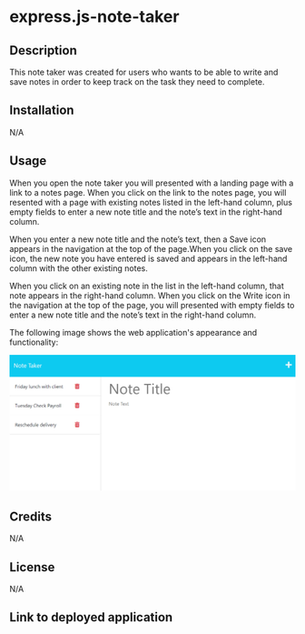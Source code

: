 # express.js-note-taker

## Description

This note taker was created for users who wants to be able to write and save notes in order to keep track on the task they need to complete.

## Installation

N/A

## Usage

When you open the note taker you will presented with a landing page with a link to a notes page. When you click on the link to the notes page, you will resented with a page with existing notes listed in the left-hand column, plus empty fields to enter a new note title and the note’s text in the right-hand column.

When you enter a new note title and the note’s text, then a Save icon appears in the navigation at the top of the page.When you click on the save icon, the new note you have entered is saved and appears in the left-hand column with the other existing notes. 

When you click on an existing note in the list in the left-hand column, that note appears in the right-hand column. When you click on the Write icon in the navigation at the top of the page, you will presented with empty fields to enter a new note title and the note’s text in the right-hand column.


The following image shows the web application's appearance and functionality:

![alt text](/assets/note%20taker.png)

## Credits

N/A

## License

N/A


## Link to deployed application

